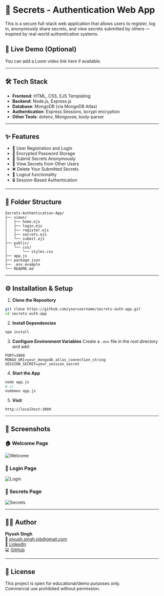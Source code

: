 
# 🔐 Secrets - Authentication Web App

This is a secure full-stack web application that allows users to register, log in, anonymously share secrets, and view secrets submitted by others — inspired by real-world authentication systems.

## 🚀 Live Demo (Optional)
You can add a Loom video link here if available.

---

## 🛠️ Tech Stack

- **Frontend**: HTML, CSS, EJS Templating
- **Backend**: Node.js, Express.js
- **Database**: MongoDB (via MongoDB Atlas)
- **Authentication**: Express Sessions, bcrypt encryption
- **Other Tools**: dotenv, Mongoose, body-parser

---

## ✨ Features

- 📝 User Registration and Login
- 🔐 Encrypted Password Storage
- 🙈 Submit Secrets Anonymously
- 🧾 View Secrets from Other Users
- ❌ Delete Your Submitted Secrets
- 🚪 Logout functionality
- 🔒 Session-Based Authentication

---

## 📂 Folder Structure

```
Secrets-Authentication-App/
├── views/
│   ├── home.ejs
│   ├── login.ejs
│   ├── register.ejs
│   ├── secrets.ejs
│   └── submit.ejs
├── public/
│   └── css/
│       └── styles.css
├── app.js
├── package.json
├── .env.example
└── README.md
```

---

## ⚙️ Installation & Setup

1. **Clone the Repository**
```bash
git clone https://github.com/yourusername/secrets-auth-app.git
cd secrets-auth-app
```

2. **Install Dependencies**
```bash
npm install
```

3. **Configure Environment Variables**
Create a `.env` file in the root directory and add:
```
PORT=3000
MONGO_URI=your_mongodb_atlas_connection_string
SESSION_SECRET=your_session_secret
```

4. **Start the App**
```bash
node app.js
# or
nodemon app.js
```

5. **Visit**
```
http://localhost:3000
```

---

## 📸 Screenshots

### 🏠 Welcome Page
![Welcome](./screenshots/welcome.png)

### 🔐 Login Page
![Login](./screenshots/login.png)

### 🧾 Secrets Page
![Secrets](./screenshots/secrets.png)

---

## 🙋‍♂️ Author

**Piyush Singh**  
📧 piyush.singh.job@gmail.com  
🔗 [LinkedIn](https://linkedin.com/in/piyush-singh-01858123b)  
💻 [GitHub](https://github.com/piyushsingh1404)

---

## 📄 License

This project is open for educational/demo purposes only.  
Commercial use prohibited without permission.

